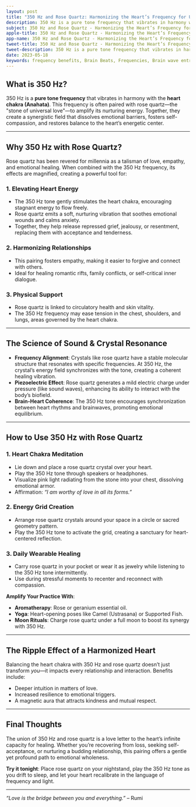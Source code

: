 ```yaml
---
layout: post
title: "350 Hz and Rose Quartz: Harmonizing the Heart’s Frequency for Unconditional Love"
description: 350 Hz is a pure tone frequency that vibrates in harmony with the heart chakra (Anahata). This frequency is often paired with rose quartz—the stone of universal love—to amplify its nurturing energy. Together, they create a synergistic field that dissolves emotional barriers, fosters self-compassion, and restores balance to the heart’s energetic center.
subject: 350 Hz and Rose Quartz - Harmonizing the Heart’s Frequency for Unconditional Love
apple-title: 350 Hz and Rose Quartz - Harmonizing the Heart’s Frequency for Unconditional Love
app-name: 350 Hz and Rose Quartz - Harmonizing the Heart’s Frequency for Unconditional Love
tweet-title: 350 Hz and Rose Quartz - Harmonizing the Heart’s Frequency for Unconditional Love
tweet-description: 350 Hz is a pure tone frequency that vibrates in harmony with the heart chakra (Anahata). This frequency is often paired with rose quartz—the "stone of universal love"—to amplify its nurturing energy. Together, they create a synergistic field that dissolves emotional barriers, fosters self-compassion, and restores balance to the heart’s energetic center.
date: 2023-05-18
keywords: frequency benefits, Brain Beats, Frequencies, Brain wave entrainment, sound therapy, pure tone, 350 Hz, Roze Quartz, Heart Chakra
---    
```


## What is 350 Hz?  
350 Hz is a **pure tone frequency** that vibrates in harmony with the **heart chakra (Anahata)**. This frequency is often paired with rose quartz—the "stone of universal love"—to amplify its nurturing energy. Together, they create a synergistic field that dissolves emotional barriers, fosters self-compassion, and restores balance to the heart’s energetic center.

---

## Why 350 Hz with Rose Quartz?  
Rose quartz has been revered for millennia as a talisman of love, empathy, and emotional healing. When combined with the 350 Hz frequency, its effects are magnified, creating a powerful tool for:

### **1. Elevating Heart Energy**  
- The 350 Hz tone gently stimulates the heart chakra, encouraging stagnant energy to flow freely.  
- Rose quartz emits a soft, nurturing vibration that soothes emotional wounds and calms anxiety.  
- Together, they help release repressed grief, jealousy, or resentment, replacing them with acceptance and tenderness.  

### **2. Harmonizing Relationships**  
- This pairing fosters empathy, making it easier to forgive and connect with others.  
- Ideal for healing romantic rifts, family conflicts, or self-critical inner dialogue.  

### **3. Physical Support**  
- Rose quartz is linked to circulatory health and skin vitality.  
- The 350 Hz frequency may ease tension in the chest, shoulders, and lungs, areas governed by the heart chakra.  

---

## The Science of Sound & Crystal Resonance  
- **Frequency Alignment**: Crystals like rose quartz have a stable molecular structure that resonates with specific frequencies. At 350 Hz, the crystal’s energy field synchronizes with the tone, creating a coherent healing vibration.  
- **Piezoelectric Effect**: Rose quartz generates a mild electric charge under pressure (like sound waves), enhancing its ability to interact with the body’s biofield.  
- **Brain-Heart Coherence**: The 350 Hz tone encourages synchronization between heart rhythms and brainwaves, promoting emotional equilibrium.  

---

## How to Use 350 Hz with Rose Quartz  

### **1. Heart Chakra Meditation**  
- Lie down and place a rose quartz crystal over your heart.  
- Play the 350 Hz tone through speakers or headphones.  
- Visualize pink light radiating from the stone into your chest, dissolving emotional armor.  
- Affirmation: *“I am worthy of love in all its forms.”*  

### **2. Energy Grid Creation**  
- Arrange rose quartz crystals around your space in a circle or sacred geometry pattern.  
- Play the 350 Hz tone to activate the grid, creating a sanctuary for heart-centered reflection.  

### **3. Daily Wearable Healing**  
- Carry rose quartz in your pocket or wear it as jewelry while listening to the 350 Hz tone intermittently.  
- Use during stressful moments to recenter and reconnect with compassion.  

**Amplify Your Practice With**:  
- **Aromatherapy**: Rose or geranium essential oil.  
- **Yoga**: Heart-opening poses like Camel (Ustrasana) or Supported Fish.  
- **Moon Rituals**: Charge rose quartz under a full moon to boost its synergy with 350 Hz.  

---

## The Ripple Effect of a Harmonized Heart  
Balancing the heart chakra with 350 Hz and rose quartz doesn’t just transform *you*—it impacts every relationship and interaction. Benefits include:  
- Deeper intuition in matters of love.  
- Increased resilience to emotional triggers.  
- A magnetic aura that attracts kindness and mutual respect.  

---

## Final Thoughts  
The union of 350 Hz and rose quartz is a love letter to the heart’s infinite capacity for healing. Whether you’re recovering from loss, seeking self-acceptance, or nurturing a budding relationship, this pairing offers a gentle yet profound path to emotional wholeness.  

**Try it tonight**: Place rose quartz on your nightstand, play the 350 Hz tone as you drift to sleep, and let your heart recalibrate in the language of frequency and light.  

---  
*“Love is the bridge between you and everything.”* – Rumi  
